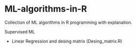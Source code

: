 # ML-algorithms-in-R
Collection of ML algorithms in R programming with explanation.


Supervised ML
 - Linear Regression and desing matrix (Desing_matrix.R)
